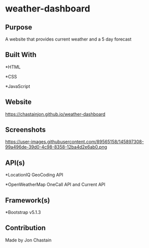 # weather-dashboard

## Purpose
A website that provides current weather and a 5 day forecast

## Built With
*HTML

*CSS

*JavaScript

## Website
https://chastainjon.github.io/weather-dashboard

## Screenshots
https://user-images.githubusercontent.com/89565158/145897308-99a496de-39d0-4c98-8358-12ba4d2e6ab0.png

## API(s)
*LocationIQ GeoCoding API

*OpenWeatherMap OneCall API and Current API

## Framework(s)
*Bootstrap v5.1.3

## Contribution
Made by Jon Chastain
